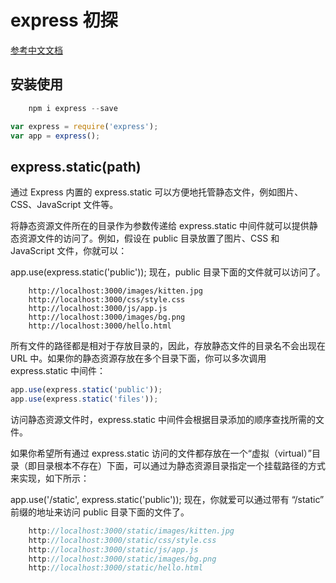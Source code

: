# express 初探

[参考中文文档](https://www.zybuluo.com/XiangZhou/note/208532#express-4x-api)

## 安装使用

```js
    npm i express --save
```

```js
var express = require('express');
var app = express();
```

## express.static(path)

通过 Express 内置的 express.static 可以方便地托管静态文件，例如图片、CSS、JavaScript 文件等。

将静态资源文件所在的目录作为参数传递给 express.static 中间件就可以提供静态资源文件的访问了。例如，假设在 public 目录放置了图片、CSS 和 JavaScript 文件，你就可以：

app.use(express.static('public'));
现在，public 目录下面的文件就可以访问了。

```
    http://localhost:3000/images/kitten.jpg
    http://localhost:3000/css/style.css
    http://localhost:3000/js/app.js
    http://localhost:3000/images/bg.png
    http://localhost:3000/hello.html
```

所有文件的路径都是相对于存放目录的，因此，存放静态文件的目录名不会出现在 URL 中。如果你的静态资源存放在多个目录下面，你可以多次调用 express.static 中间件：

```js
app.use(express.static('public'));
app.use(express.static('files'));
```

访问静态资源文件时，express.static 中间件会根据目录添加的顺序查找所需的文件。

如果你希望所有通过 express.static 访问的文件都存放在一个“虚拟（virtual）”目录（即目录根本不存在）下面，可以通过为静态资源目录指定一个挂载路径的方式来实现，如下所示：

app.use('/static', express.static('public'));
现在，你就爱可以通过带有 “/static” 前缀的地址来访问 public 目录下面的文件了。

```js
    http://localhost:3000/static/images/kitten.jpg
    http://localhost:3000/static/css/style.css
    http://localhost:3000/static/js/app.js
    http://localhost:3000/static/images/bg.png
    http://localhost:3000/static/hello.html
```
